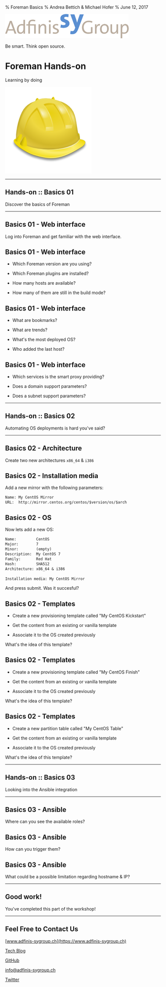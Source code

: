 % Foreman Basics
% Andrea Bettich & Michael Hofer
% June 12, 2017

![](static/adfinis_sygroup_logo.png)

Be smart. Think open source.

# Foreman Hands-on

Learning by doing

![](static/foreman_icon.png)

---

## Hands-on :: Basics 01

Discover the basics of Foreman

---

## Basics 01 - Web interface

Log into Foreman and get familiar with the web interface.

## Basics 01 - Web interface

* Which Foreman version are you using?

* Which Foreman plugins are installed?

* How many hosts are available?

* How many of them are still in the build mode?

## Basics 01 - Web interface

* What are bookmarks?

* What are trends?

* What's the most deployed OS?

* Who added the last host?

## Basics 01 - Web interface

* Which services is the smart proxy providing?

* Does a domain support parameters?

* Does a subnet support parameters?

---

## Hands-on :: Basics 02

Automating OS deployments is hard you've said?                                  

---

## Basics 02 - Architecture

Create two new architectures `x86_64` & `i386`

## Basics 02 - Installation media

Add a new mirror with the following parameters:
```
Name: My CentOS Mirror
URL:  http://mirror.centos.org/centos/$version/os/$arch
```

## Basics 02 - OS

Now lets add a new OS:

```
Name:         CentOS
Major:        7
Minor:        (empty)
Description:  My CentOS 7
Family:       Red Hat
Hash:         SHA512
Architecture: x86_64 & i386

Installation media: My CentOS Mirror
```

And press submit. Was it succesful?

## Basics 02 - Templates

* Create a new provisioning template called "My CentOS Kickstart"

* Get the content from an existing or vanilla template

* Associate it to the OS created previously

What's the idea of this template?

## Basics 02 - Templates

* Create a new provisioning template called "My CentOS Finish"

* Get the content from an existing or vanilla template

* Associate it to the OS created previously

What's the idea of this template?

## Basics 02 - Templates

* Create a new partition table called "My CentOS Table"

* Get the content from an existing or vanilla template

* Associate it to the OS created previously

What's the idea of this template?

---

## Hands-on :: Basics 03

Looking into the Ansible integration                                            

---

## Basics 03 - Ansible

Where can you see the available roles?

## Basics 03 - Ansible

How can you trigger them?

## Basics 03 - Ansible

What could be a possible limitation regarding hostname & IP?

---

## Good work!

You've completed this part of the workshop!

---

## Feel Free to Contact Us

[www.adfinis-sygroup.ch](https://www.adfinis-sygroup.ch)

[Tech Blog](https://www.adfinis-sygroup.ch/blog)

[GitHub](https://github.com/adfinis-sygroup)

<info@adfinis-sygroup.ch>

[Twitter](https://twitter.com/adfinissygroup)
